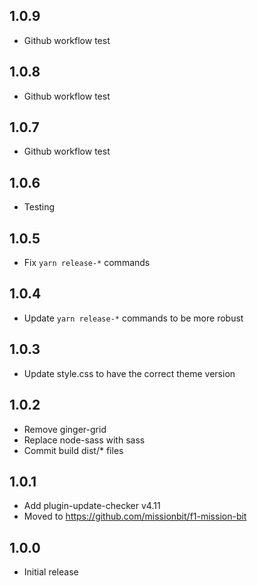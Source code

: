 ## 1.0.9

- Github workflow test

## 1.0.8

- Github workflow test

## 1.0.7

- Github workflow test

## 1.0.6

- Testing

## 1.0.5

- Fix `yarn release-*` commands

## 1.0.4

- Update `yarn release-*` commands to be more robust

## 1.0.3

- Update style.css to have the correct theme version

## 1.0.2

- Remove ginger-grid
- Replace node-sass with sass
- Commit build dist/* files

## 1.0.1

- Add plugin-update-checker v4.11
- Moved to https://github.com/missionbit/f1-mission-bit

## 1.0.0

- Initial release
